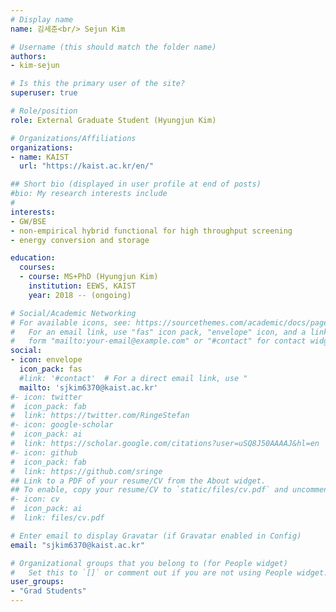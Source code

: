 ```yaml
---
# Display name
name: 김세준<br/> Sejun Kim

# Username (this should match the folder name)
authors:
- kim-sejun

# Is this the primary user of the site?
superuser: true

# Role/position
role: External Graduate Student (Hyungjun Kim)

# Organizations/Affiliations
organizations:
- name: KAIST
  url: "https://kaist.ac.kr/en/"

## Short bio (displayed in user profile at end of posts)
#bio: My research interests include 
#
interests:
- GW/BSE
- non-empirical hybrid functional for high throughput screening
- energy conversion and storage

education:
  courses:
  - course: MS+PhD (Hyungjun Kim)
    institution: EEWS, KAIST
    year: 2018 -- (ongoing)

# Social/Academic Networking
# For available icons, see: https://sourcethemes.com/academic/docs/page-builder/#icons
#   For an email link, use "fas" icon pack, "envelope" icon, and a link in the
#   form "mailto:your-email@example.com" or "#contact" for contact widget.
social:
- icon: envelope
  icon_pack: fas
  #link: '#contact'  # For a direct email link, use "
  mailto: 'sjkim6370@kaist.ac.kr'
#- icon: twitter
#  icon_pack: fab
#  link: https://twitter.com/RingeStefan
#- icon: google-scholar
#  icon_pack: ai
#  link: https://scholar.google.com/citations?user=uSQ8J50AAAAJ&hl=en
#- icon: github
#  icon_pack: fab
#  link: https://github.com/sringe
## Link to a PDF of your resume/CV from the About widget.
## To enable, copy your resume/CV to `static/files/cv.pdf` and uncomment the lines below.
#- icon: cv
#  icon_pack: ai
#  link: files/cv.pdf

# Enter email to display Gravatar (if Gravatar enabled in Config)
email: "sjkim6370@kaist.ac.kr"

# Organizational groups that you belong to (for People widget)
#   Set this to `[]` or comment out if you are not using People widget.
user_groups:
- "Grad Students"
---
```



